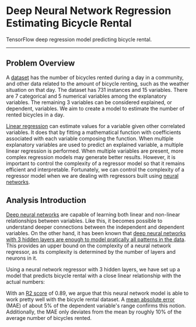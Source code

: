 # Deep Neural Network Regression Estimating Bicycle Rental

TensorFlow deep regression model predicting bicycle rental.

---

## Problem Overview

A [dataset] has the number of bicycles rented during a day in a community, and other data related to the amount of bicycle renting, such as the weather situation on that day. The dataset has 731 instances and 15 variables. There are 7 categorical and 5 numerical variables among the explanatory variables. The remaining 3 variables can be considered explained, or dependent, variables. We aim to create a model to estimate the number of rented bicycles in a day.

[Linear regression] can estimate values for a variable given other correlated variables. It does that by fitting a mathematical function with coefficients associated with each variable composing the function. When multiple explanatory variables are used to predict an explained variable, a multiple linear regression is performed. When multiple variables are present, more complex regression models may generate better results. However, it is important to control the complexity of a regressor model so that it remains efficient and interpretable. Fortunately, we can control the complexity of a regressor model when we are dealing with regressors built using [neural networks].



## Analysis Introduction

[Deep neural networks] are capable of learning both linear and non-linear relationships between variables. Like this, it becomes possible to understand deeper connections between the independent and dependent variables. On the other hand, it has been known that [deep neural networks with 3 hidden layers are enough to model pratically all patterns in the data]. This provides an upper bound on the complexity of a neural network regressor, as its complexity is determined by the number of layers and neurons in it.

Using a neural network regressor with 3 hidden layers, we have set up a model that predicts bicycle rental with a close linear relationship with the actual numbers:


With an [R2 score] of 0.89, we argue that this neural network model is able to work pretty well with the bicycle rental dataset. A [mean absolute error] (MAE) of about 5% of the dependent variable's range confirms this notion. Additionally, the MAE only deviates from the mean by roughly 10% of the average number of bicycles rented.

[//]: #
[dataset]: <https://www.kaggle.com/competitions/bike-sharing-demand/data>
[neural networks]: <https://www.ibm.com/topics/neural-networks>
[Deep neural networks]: <https://www.ibm.com/topics/deep-learning>
[Linear regression]: <https://en.wikipedia.org/wiki/Linear_regression>
[deep neural networks with 3 hidden layers are enough to model pratically all patterns in the data]: <https://www.sciencedirect.com/science/article/abs/pii/S0893608021001465>
[R2 score]: <https://scikit-learn.org/stable/modules/generated/sklearn.metrics.r2_score.html>
[mean absolute error]: <https://scikit-learn.org/stable/modules/generated/sklearn.metrics.mean_absolute_error.html>
